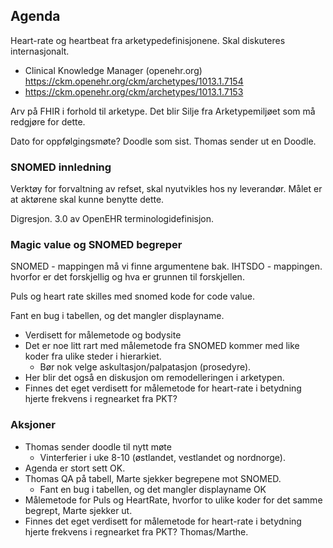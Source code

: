 ## Agenda

Heart-rate og heartbeat fra arketypedefinisjonene. Skal diskuteres internasjonalt.

* Clinical Knowledge Manager (openehr.org) https://ckm.openehr.org/ckm/archetypes/1013.1.7154
* https://ckm.openehr.org/ckm/archetypes/1013.1.7153

Arv på FHIR i forhold til arketype. Det blir Silje fra Arketypemiljøet som må redgjøre for dette.

Dato for oppfølgingsmøte? Doodle som sist. Thomas sender ut en Doodle.

### SNOMED innledning

Verktøy for forvaltning av refset, skal nyutvikles hos ny leverandør. Målet er at aktørene skal kunne benytte dette.

Digresjon. 3.0 av OpenEHR terminologidefinisjon.

### Magic value og SNOMED begreper

SNOMED - mappingen må vi finne argumentene bak.
IHTSDO - mappingen. hvorfor er det forskjellig og hva er grunnen til forskjellen.

Puls og heart rate skilles med snomed kode for code value.

Fant en bug i tabellen, og det mangler displayname.

* Verdisett for målemetode og bodysite
* Det er noe litt rart med målemetode fra SNOMED kommer med like koder fra ulike steder i hierarkiet. 
  * Bør nok velge askultasjon/palpatasjon (prosedyre).
* Her blir det også en diskusjon om remodelleringen i arketypen.
* Finnes det eget verdisett for målemetode for heart-rate i betydning hjerte frekvens i regnearket fra PKT?

### Aksjoner

* Thomas sender doodle til nytt møte
  *  Vinterferier i uke 8-10 (østlandet, vestlandet og nordnorge).
* Agenda er stort sett OK.
* Thomas QA på tabell, Marte sjekker begrepene mot SNOMED.
  * Fant en bug i tabellen, og det mangler displayname OK
* Målemetode for Puls og HeartRate, hvorfor to ulike koder for det samme begrept, Marte sjekker ut.
* Finnes det eget verdisett for målemetode for heart-rate i betydning hjerte frekvens i regnearket fra PKT? Thomas/Marthe.
